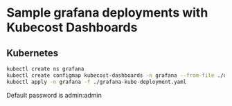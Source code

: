 # Sample grafana deployments with Kubecost Dashboards

## Kubernetes

```bash
kubectl create ns grafana
kubectl create configmap kubecost-dashboards -n grafana --from-file ./dashboards/
kubectl apply -n grafana -f ./grafana-kube-deployment.yaml
```

Default password is admin:admin